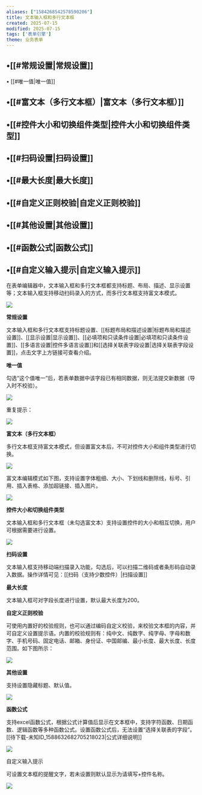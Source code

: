 ```yaml
---
aliases: ["1584268542578590206"]
title: 文本输入框和多行文本框
created: 2025-07-15
modified: 2025-07-15
tags: ['表单引擎']
theme: 业务表单
---
```


## •[[#常规设置|常规设置]]

﻿• [[#唯一值|唯一值]]

## •[[#富文本（多行文本框）|富文本（多行文本框）]]

## •[[#控件大小和切换组件类型|控件大小和切换组件类型]]

## •[[#扫码设置|扫码设置]]

## •[[#最大长度|最大长度]]

## •[[#自定义正则校验|自定义正则校验]]

## •[[#其他设置|其他设置]]

## •[[#函数公式|函数公式]]

## •[[#自定义输入提示|自定义输入提示]]

在表单编辑器中，文本输入框和多行文本框都支持标题、布局、描述、显示设置等；文本输入框支持移动扫码录入的方式，而多行文本框支持富文本模式。

![](02235befd6a6cced6145b3ee5a958727.jpg)

**常规设置**

‍文本输入框和多行文本框支持标题设置、[[标题布局和描述设置|标题布局和描述设置]]、[[显示设置|显示设置]]、[[必填项和只读条件设置|必填项和只读条件设置]]、[[多语言设置|控件多语言设置]]和[[选择关联表字段设置|选择关联表字段设置]]，点击文字上方链接可查看介绍。

**唯一值**

勾选“这个值唯一”后，若表单数据中该字段已有相同数据，则无法提交新数据（导入时不校验）。

![](f1ef5e6993d0324b882611c118fcf28f.jpg)

重复提示：

![](68e372294e9539eda662795d8f50d90c.jpg)

**富文本（多行文本框）**

多行文本框支持富文本模式，但设置富文本后，不可对控件大小和组件类型进行切换。

![](290f737bd5b2fd75471c3fb9503d09f4.jpg)

富文本编辑模式如下图，支持设置字体粗细、大小、下划线和删除线，标号、引用、插入表格、添加超链接、插入图片。

![](78553604d5d539e22992690fb4cf7f3a.jpg)

**控件大小和切换组件类型**

文本输入框和多行文本框（未勾选富文本）支持设置控件的大小和相互切换，用户可根据需要进行设置。

![](14246bca57a4d19b11b025abd840b444.jpg)

**扫码设置**

文本输入框支持移动端扫描录入功能，勾选后，可以扫描二维码或者条形码自动录入数据。操作详情可见：[[扫码（支持少数控件）|扫描设置]]

**最大长度**

文本输入框可对字段长度进行设置，默认最大长度为200。

**自定义正则校验**

可使用内置好的校验规则，也可以通过编码自定义校验，来校验文本框的内容，并可自定义设置提示语。内置的校验规则有：纯中文、纯数字、纯字母、字母和数字、手机号码、固定电话、邮箱、身份证、中国邮编、最小长度、最大长度、长度范围。如下图所示：

![](e9461aa56b73eb75872f991ffdc15392.jpg)

**其他设置**

支持设置隐藏标题、默认值。

![](e11ad48d74dfbc5b2be5fc47da5c738f.jpg)

**函数公式**

支持excel函数公式，根据公式计算值后显示在文本框中，支持字符函数、日期函数、逻辑函数等多种函数公式。设置函数公式后，无法设置“选择关联表的字段”。[[待下载-未知ID_1588632682705218023|公式详细说明]]

![](e643f56df9f3417e5a105dca9ce143e3.jpg)

自定义输入提示

可设置文本框的提醒文字，若未设置则默认显示为请填写+控件名称。

![](f00619fd7b9433529c93e8e15bc0f749.jpg)